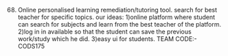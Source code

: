 68. Online personalised learning remediation/tutoring tool. search for best teacher for specific topics.
    our ideas:
    1)online platform where student can search for subjects and learn from the best teacher of the platform.
    2)log in in available so that the student can save the previous work/study which he did.
    3)easy ui for students.
TEAM CODE:- CODS175

